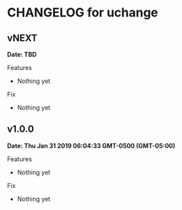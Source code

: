 # CHANGELOG for uchange

## vNEXT

**Date: TBD**

Features

- Nothing yet

Fix

- Nothing yet


## v1.0.0

**Date: Thu Jan 31 2019 06:04:33 GMT-0500 (GMT-05:00)**

Features

- Nothing yet

Fix

- Nothing yet
